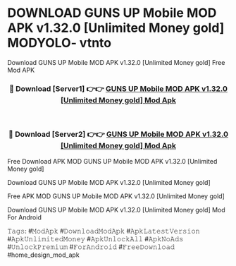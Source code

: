 # DOWNLOAD GUNS UP Mobile MOD APK v1.32.0 [Unlimited Money gold] MODYOLO- vtnto
Download GUNS UP Mobile MOD APK v1.32.0 [Unlimited Money gold] Free Mod APK

<div align="center">
<h3>🔴 Download [Server1] 👉👉 <a href="https://apk-comot.site?title=GUNS_UP_Mobile_MOD_APK_v1.32.0_[Unlimited_Money_gold]">GUNS UP Mobile MOD APK v1.32.0 [Unlimited Money gold] Mod Apk</a></h3><br>

<h3>🔴 Download [Server2] 👉👉 <a href="https://apk-comot.site?title=GUNS_UP_Mobile_MOD_APK_v1.32.0_[Unlimited_Money_gold]">GUNS UP Mobile MOD APK v1.32.0 [Unlimited Money gold] Mod Apk</a></h3>
</div>


Free Download APK MOD GUNS UP Mobile MOD APK v1.32.0 [Unlimited Money gold]

Download GUNS UP Mobile MOD APK v1.32.0 [Unlimited Money gold] 

Free APK MOD GUNS UP Mobile MOD APK v1.32.0 [Unlimited Money gold] 

Download GUNS UP Mobile MOD APK v1.32.0 [Unlimited Money gold] Mod For Android

𝚃𝚊𝚐𝚜: #𝙼𝚘𝚍𝙰𝚙𝚔 #𝙳𝚘𝚠𝚗𝚕𝚘𝚊𝚍𝙼𝚘𝚍𝙰𝚙𝚔 #𝙰𝚙𝚔𝙻𝚊𝚝𝚎𝚜𝚝𝚅𝚎𝚛𝚜𝚒𝚘𝚗 #𝙰𝚙𝚔𝚄𝚗𝚕𝚒𝚖𝚒𝚝𝚎𝚍𝙼𝚘𝚗𝚎𝚢 #𝙰𝚙𝚔𝚄𝚗𝚕𝚘𝚌𝚔𝙰𝚕𝚕 #𝙰𝚙𝚔𝙽𝚘𝙰𝚍𝚜 #𝚄𝚗𝚕𝚘𝚌𝚔𝙿𝚛𝚎𝚖𝚒𝚞𝚖 #𝙵𝚘𝚛𝙰𝚗𝚍𝚛𝚘𝚒𝚍 #𝙵𝚛𝚎𝚎𝙳𝚘𝚠𝚗𝚕𝚘𝚊𝚍 #home_design_mod_apk